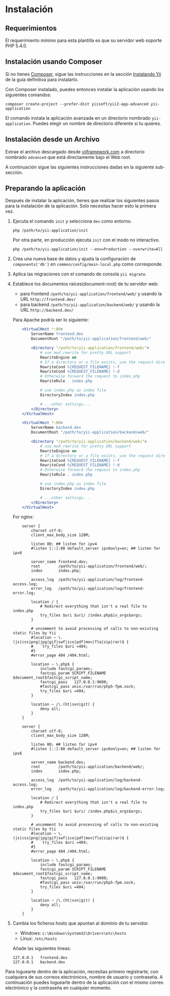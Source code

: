 Instalación
===========

## Requerimientos

El requerimiento mínimo para esta plantilla es que su servidor web soporte PHP 5.4.0.

## Instalación usando Composer

Si no tienes [Composer](http://getcomposer.org/), sigue las instrucciones en la sección [Instalando Yii](https://github.com/yiisoft/yii2/blob/master/docs/guide-es/start-installation.md#installing-via-composer) de la guía definitiva para instalarlo.

Con Composer instalado, puedes entonces instalar la aplicación usando los siguientes comandos:

    composer create-project --prefer-dist yiisoft/yii2-app-advanced yii-application

El comando instala la aplicación avanzada en un directorio nombrado `yii-application`.
Puedes elegir un nombre de directorio diferente si tu quieres.

## Instalación desde un Archivo

Extrae el archivo descargado desde [yiiframework.com](http://www.yiiframework.com/download/) a directorio nombrado `advanced` que está directamente bajo el Web root.

A continuación sigue las siguientes instrucciones dadas en la siguiente sub-sección.


## Preparando la aplicación

Después de instalar la aplicación, tienes que realizar los siguientes pasos para la instalación de la aplicación. Solo necesitas hacer esto la primera vez.

1. Ejecuta el comando `init` y selecciona `dev` como entorno.

   ```
   php /path/to/yii-application/init
   ```

   Por otra parte, en producción ejecuta `init` con el modo no interactivo.

   ```
   php /path/to/yii-application/init --env=Production --overwrite=All
   ```

2. Crea una nueva base de datos y ajusta la configuración de `components['db']` en `common/config/main-local.php` como corresponde.

3. Aplica las migraciones con el comando de consola `yii migrate`.

4. Establece los documentos raíces(document-root) de tu servidor web:

   - para frontend `/path/to/yii-application/frontend/web/` y usando la URL `http://frontend.dev/`
   - para backend `/path/to/yii-application/backend/web/` y usando la URL `http://backend.dev/`

   Para Apache podría ser lo siguiente:

   ```apache
       <VirtualHost *:80>
           ServerName frontend.dev
           DocumentRoot "/path/to/yii-application/frontend/web/"

           <Directory "/path/to/yii-application/frontend/web/">
               # use mod_rewrite for pretty URL support
               RewriteEngine on
               # If a directory or a file exists, use the request directly
               RewriteCond %{REQUEST_FILENAME} !-f
               RewriteCond %{REQUEST_FILENAME} !-d
               # Otherwise forward the request to index.php
               RewriteRule . index.php

               # use index.php as index file
               DirectoryIndex index.php

               # ...other settings...
           </Directory>
       </VirtualHost>

       <VirtualHost *:80>
           ServerName backend.dev
           DocumentRoot "/path/to/yii-application/backend/web/"

           <Directory "/path/to/yii-application/backend/web/">
               # use mod_rewrite for pretty URL support
               RewriteEngine on
               # If a directory or a file exists, use the request directly
               RewriteCond %{REQUEST_FILENAME} !-f
               RewriteCond %{REQUEST_FILENAME} !-d
               # Otherwise forward the request to index.php
               RewriteRule . index.php

               # use index.php as index file
               DirectoryIndex index.php

               # ...other settings...
           </Directory>
       </VirtualHost>
   ```

   For nginx:

   ```nginx
       server {
           charset utf-8;
           client_max_body_size 128M;

           listen 80; ## listen for ipv4
           #listen [::]:80 default_server ipv6only=on; ## listen for ipv6

           server_name frontend.dev;
           root        /path/to/yii-application/frontend/web/;
           index       index.php;

           access_log  /path/to/yii-application/log/frontend-access.log;
           error_log   /path/to/yii-application/log/frontend-error.log;

           location / {
               # Redirect everything that isn't a real file to index.php
               try_files $uri $uri/ /index.php$is_args$args;
           }

           # uncomment to avoid processing of calls to non-existing static files by Yii
           #location ~ \.(js|css|png|jpg|gif|swf|ico|pdf|mov|fla|zip|rar)$ {
           #    try_files $uri =404;
           #}
           #error_page 404 /404.html;

           location ~ \.php$ {
               include fastcgi_params;
               fastcgi_param SCRIPT_FILENAME $document_root$fastcgi_script_name;
               fastcgi_pass   127.0.0.1:9000;
               #fastcgi_pass unix:/var/run/php5-fpm.sock;
               try_files $uri =404;
           }

           location ~ /\.(ht|svn|git) {
               deny all;
           }
       }

       server {
           charset utf-8;
           client_max_body_size 128M;

           listen 80; ## listen for ipv4
           #listen [::]:80 default_server ipv6only=on; ## listen for ipv6

           server_name backend.dev;
           root        /path/to/yii-application/backend/web/;
           index       index.php;

           access_log  /path/to/yii-application/log/backend-access.log;
           error_log   /path/to/yii-application/log/backend-error.log;

           location / {
               # Redirect everything that isn't a real file to index.php
               try_files $uri $uri/ /index.php$is_args$args;
           }

           # uncomment to avoid processing of calls to non-existing static files by Yii
           #location ~ \.(js|css|png|jpg|gif|swf|ico|pdf|mov|fla|zip|rar)$ {
           #    try_files $uri =404;
           #}
           #error_page 404 /404.html;

           location ~ \.php$ {
               include fastcgi_params;
               fastcgi_param SCRIPT_FILENAME $document_root$fastcgi_script_name;
               fastcgi_pass   127.0.0.1:9000;
               #fastcgi_pass unix:/var/run/php5-fpm.sock;
               try_files $uri =404;
           }

           location ~ /\.(ht|svn|git) {
               deny all;
           }
       }
   ```

5. Cambia los ficheros hosts que apuntan al dominio de tu servidor.

   - Windows: `c:\Windows\System32\Drivers\etc\hosts`
   - Linux: `/etc/hosts`

   Añade las siguientes lineas:

   ```
   127.0.0.1   frontend.dev
   127.0.0.1   backend.dev
   ```

Para loguearte dentro de la aplicación, necesitas primero registrarte, con cualquiera de sus correos electrónicos, nombre de usuario y contraseña.
A continuación puedes loguearte dentro de la aplicación con el mismo correo electrónico y la contraseña en cualquier momento.
